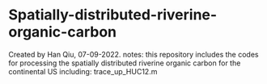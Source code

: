 # Spatially-distributed-riverine-organic-carbon
Created by Han Qiu, 07-09-2022.
notes: this repository includes the codes for processing the spatially distributed riverine organic carbon for the continental US
including:
trace_up_HUC12.m
